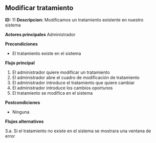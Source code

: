 ## Modificar tratamiento
**ID:** 11 **Descripcion:** Modificamos un tratamiento existente en nuestro sistema

**Actores principales** Administrador

**Precondiciones**
  * El tratamiento existe en el sistema

**Flujo principal**
  1. El administrador quiere modificar un tratamiento
  2. El administrador abre el cuadro de modificación de tratamiento 
  3. El administrador introduce el tratamiento que quiere cambiar
  4. El administrador introduce los cambios oportunos
  5. El tratamiento se modifica en el sistema
  
**Postcondiciones**
  * Ninguna

**Flujos alternativos**

  3.a. Si el tratamiento no existe en el sistema se mostrara una ventana de error
